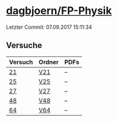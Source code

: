 # [dagbjoern/FP-Physik](https://github.com/dagbjoern/FP-Physik)

Letzter Commit: 07.09.2017 15:11:34

## Versuche

|       Versuch        |                           Ordner                            |PDFs|
|----------------------|-------------------------------------------------------------|----|
|[21](../../versuch/21)|[V21](https://github.com/dagbjoern/FP-Physik/tree/master/V21)|–   |
|[25](../../versuch/25)|[V25](https://github.com/dagbjoern/FP-Physik/tree/master/V25)|–   |
|[27](../../versuch/27)|[V27](https://github.com/dagbjoern/FP-Physik/tree/master/V27)|–   |
|[48](../../versuch/48)|[V48](https://github.com/dagbjoern/FP-Physik/tree/master/V48)|–   |
|[64](../../versuch/64)|[V64](https://github.com/dagbjoern/FP-Physik/tree/master/V64)|–   |

